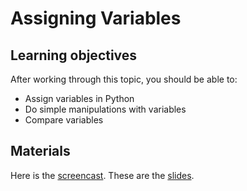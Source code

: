 # Assigning Variables

## Learning objectives

After working through this topic, you should be able to:

- Assign variables in Python
- Do simple manipulations with variables
- Compare variables

## Materials

Here is the
[screencast](https://electure.uni-bonn.de/static/mh_default_org/engage-player/xxx).
These are the [slides](python_basics-assigning_variables.pdf).
